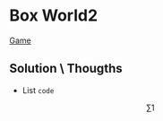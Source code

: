 # Box World2

[Game](http://hirudov.com/others/BoxWorld2.php)

## Solution \ Thougths

- List
``` code ```

$$ \sum{1} $$